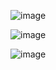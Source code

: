 ![image](https://github.com/web-god/parallax-scrolling-magic/assets/132649294/fe8c8eba-4627-43a3-afbb-194d6eed5c75)

![image](https://github.com/web-god/parallax-scrolling-magic/assets/132649294/a72ded65-5f4a-4bab-bfd0-cbed022072f4)

![image](https://github.com/web-god/parallax-scrolling-magic/assets/132649294/adb4d4b7-36e3-4556-a6a0-b39cc97693d9)

